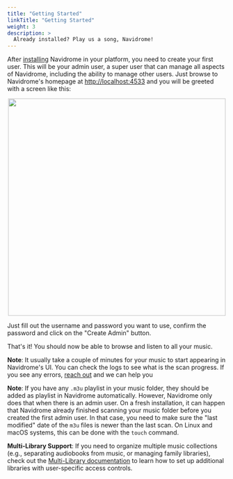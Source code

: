 ```yaml
---
title: "Getting Started"
linkTitle: "Getting Started"
weight: 3
description: >
  Already installed? Play us a song, Navidrome!
---
```


After [installing](/docs/installation) Navidrome in your platform, you need to create your
first user. This will be your admin user, a super user that can manage all aspects of Navidrome,
including the ability to manage other users. Just browse to Navidrome's homepage at
[http://localhost:4533](http://localhost:4533) and you will be greeted with a screen like this:

<p align="center">
<img width="500" src="/screenshots/create-first-user.png">
</p>

Just fill out the username and password you want to use, confirm the password and click on the
"Create Admin" button.

That's it! You should now be able to browse and listen to all your music.

**Note**: It usually take a couple of minutes for
your music to start appearing in Navidrome's UI. You can check the logs to see what is the scan
progress. If you see any errors, [reach out](/community) and we can help you

**Note**: If you have any `.m3u` playlist in your music folder, they should be added as playlist
in Navidrome automatically. However, Navidrome only does that when there is an admin user. On a
fresh installation, it can happen that Navidrome already finished scanning your music folder
before you created the first admin user. In that case, you need to make sure the "last modified"
date of the `m3u` files is newer than the last scan. On Linux and macOS systems, this can be
done with the `touch` command.

**Multi-Library Support**: If you need to organize multiple music collections (e.g., separating audiobooks from music,
or managing family libraries), check out the [Multi-Library documentation](/docs/usage/multi-library/) to learn how to
set up additional libraries with user-specific access controls.
